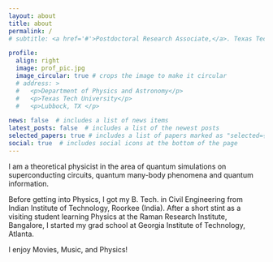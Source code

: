 ```yaml
---
layout: about
title: about
permalink: /
# subtitle: <a href='#'>Postdoctoral Research Associate,</a>. Texas Tech University.

profile:
  align: right
  image: prof_pic.jpg
  image_circular: true # crops the image to make it circular
  # address: >
  #   <p>Department of Physics and Astronomy</p>
  #   <p>Texas Tech University</p>
  #   <p>Lubbock, TX </p>

news: false  # includes a list of news items
latest_posts: false  # includes a list of the newest posts
selected_papers: true # includes a list of papers marked as "selected={true}"
social: true  # includes social icons at the bottom of the page
---
```


I am a theoretical physicist in the area of quantum simulations on superconducting circuits, quantum many-body phenomena and quantum information. <!--My current work proposes a method to readout quantum correlations from a superconducting circuit.-->  

Before getting into Physics, I got my B. Tech. in Civil Engineering from Indian Institute of Technology, Roorkee (India). After a short stint as a visiting student learning Physics at the Raman Research Institute, Bangalore, I started my grad school at Georgia Institute of Technology, Atlanta. <!--My doctoral research investigated [one-dimensional many-body quantum systems](https://smartech.gatech.edu/handle/1853/62339).-->

I enjoy Movies, Music, and Physics!

<!-- Write your biography here. Tell the world about yourself. Link to your favorite [subreddit](http://reddit.com). You can put a picture in, too. The code is already in, just name your picture `prof_pic.jpg` and put it in the `img/` folder.

Put your address / P.O. box / other info right below your picture. You can also disable any these elements by editing `profile` property of the YAML header of your `_pages/about.md`. Edit `_bibliography/papers.bib` and Jekyll will render your [publications page](/al-folio/publications/) automatically.

Link to your social media connections, too. This theme is set up to use [Font Awesome icons](http://fortawesome.github.io/Font-Awesome/) and [Academicons](https://jpswalsh.github.io/academicons/), like the ones below. Add your Facebook, Twitter, LinkedIn, Google Scholar, or just disable all of them.
-->
